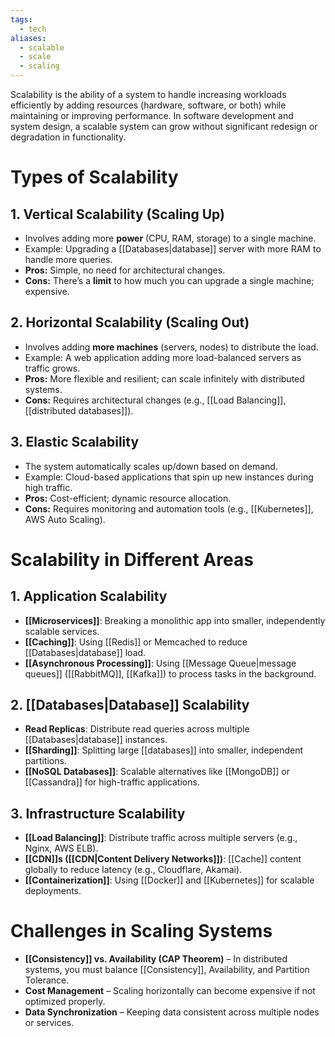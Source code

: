 ```yaml
---
tags:
  - tech
aliases:
  - scalable
  - scale
  - scaling
---
```

Scalability is the ability of a system to handle increasing workloads efficiently by adding resources (hardware, software, or both) while maintaining or improving performance. 
In software development and system design, a scalable system can grow without significant redesign or degradation in functionality.

# Types of Scalability
## 1. Vertical Scalability (Scaling Up)
- Involves adding more **power** (CPU, RAM, storage) to a single machine.
- Example: Upgrading a [[Databases|database]] server with more RAM to handle more queries.
- **Pros:** Simple, no need for architectural changes.
- **Cons:** There’s a **limit** to how much you can upgrade a single machine; expensive.
## 2. Horizontal Scalability (Scaling Out)
- Involves adding **more machines** (servers, nodes) to distribute the load.
- Example: A web application adding more load-balanced servers as traffic grows.
- **Pros:** More flexible and resilient; can scale infinitely with distributed systems.
- **Cons:** Requires architectural changes (e.g., [[Load Balancing]], [[distributed databases]]).
## 3. Elastic Scalability
- The system automatically scales up/down based on demand.
- Example: Cloud-based applications that spin up new instances during high traffic.
- **Pros:** Cost-efficient; dynamic resource allocation.
- **Cons:** Requires monitoring and automation tools (e.g., [[Kubernetes]], AWS Auto Scaling).

# Scalability in Different Areas
## 1. Application Scalability
- **[[Microservices]]**: Breaking a monolithic app into smaller, independently scalable services.
- **[[Caching]]**: Using [[Redis]] or Memcached to reduce [[Databases|database]] load.
- **[[Asynchronous Processing]]**: Using [[Message Queue|message queues]] ([[RabbitMQ]], [[Kafka]]) to process tasks in the background.
## 2. [[Databases|Database]] Scalability
- **Read Replicas**: Distribute read queries across multiple [[Databases|database]] instances.
- **[[Sharding]]**: Splitting large [[databases]] into smaller, independent partitions.
- **[[NoSQL Databases]]**: Scalable alternatives like [[MongoDB]] or [[Cassandra]] for high-traffic applications.
## 3. Infrastructure Scalability
- **[[Load Balancing]]**: Distribute traffic across multiple servers (e.g., Nginx, AWS ELB).
- **[[CDN]]s ([[CDN|Content Delivery Networks]])**: [[Cache]] content globally to reduce latency (e.g., Cloudflare, Akamai).
- **[[Containerization]]**: Using [[Docker]] and [[Kubernetes]] for scalable deployments.

# Challenges in Scaling Systems
-  **[[Consistency]] vs. Availability (CAP Theorem)** – In distributed systems, you must balance [[Consistency]], Availability, and Partition Tolerance. 
- **Cost Management** – Scaling horizontally can become expensive if not optimized properly.  
- **Data Synchronization** – Keeping data consistent across multiple nodes or services.
